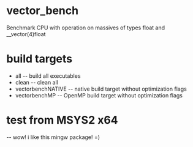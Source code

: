 # vector_bench
Benchmark CPU with operation on massives of types float and __vector(4)float

# build targets
- all               --  build all executables
- clean				--	clean all
- vectorbenchNATIVE --  native	build target without optimization flags
- vectorbenchMP     --  OpenMP 	build target without optimization flags

# test from MSYS2 x64
-- wow! i like this mingw package! =)
